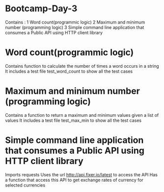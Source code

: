 # Bootcamp-Day-3
Contains :
1 Word count(programmic logic) 
2 Maximum and minimum number (programming logic)
3 Simple command line application that consumes a Public API using HTTP client library

# Word count(programmic logic) 
Contains function to calculate the number of times a word occurs in a string
It includes a test file test_word_count to show all the test cases

# Maximum and minimum number (programming logic)
Contains a function to return a maximum and minimum values given a list of values
It includes a test file test_max_min to show all the test cases

# Simple command line application that consumes a Public API using HTTP client library
Imports requests 
Uses the url http://api.fixer.io/latest to access the API
Has a function that access this API to get exchange rates of currency for selected currencies


